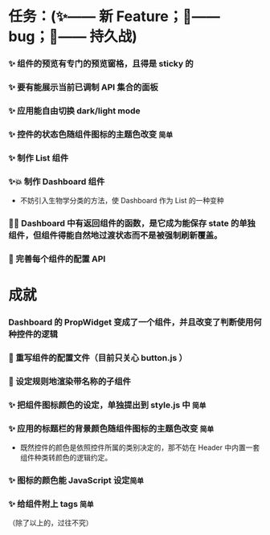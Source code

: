 # 任务：(✨—— 新 Feature；🐞—— bug；🎈—— 持久战)

### ✨ 组件的预览有专门的预览窗格，且得是 sticky 的

### ✨ 要有能展示当前已调制 API 集合的面板

### ✨ 应用能自由切换 dark/light mode

### ✨ 控件的状态色随组件图标的主题色改变 `简单`

### ✨ 制作 List 组件

### ✨💥 制作 Dashboard 组件

- 不妨引入生物学分类的方法，使 Dashboard 作为 List 的一种变种

### 🐞💥 Dashboard 中有返回组件的函数，是它成为能保存 state 的单独组件，但组件得能自然地过渡状态而不是被强制刷新覆盖。

### 🎈 完善每个组件的配置 API

# 成就

### Dashboard 的 PropWidget 变成了一个组件，并且改变了判断使用何种控件的逻辑

### 🔬 重写组件的配置文件（目前只关心 button.js ）

### 🔬 设定规则地渲染带名称的子组件

### ✨ 把组件图标颜色的设定，单独提出到 style.js 中 `简单`

### ✨ 应用的标题栏的背景颜色随组件图标的主题色改变 `简单`

- 既然控件的颜色是依照控件所属的类别决定的，那不妨在 Header 中内置一套组件种类转颜色的逻辑约定。

### ✨ 图标的颜色能 JavaScript 设定`简单`

### ✨ 给组件附上 tags `简单`

（除了以上的，过往不究）
